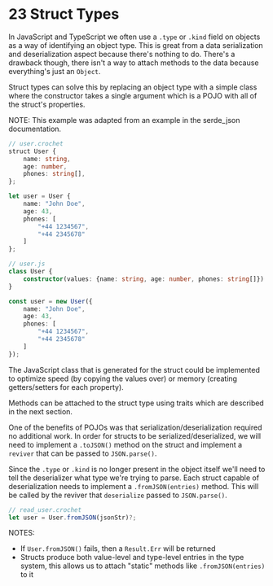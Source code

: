 # 23 Struct Types

In JavaScript and TypeScript we often use a `.type` or `.kind` field on objects
as a way of identifying an object type. This is great from a data serialization
and deserialization aspect because there's nothing to do. There's a drawback
though, there isn't a way to attach methods to the data because everything's
just an `Object`.

Struct types can solve this by replacing an object type with a simple class
where the constructor takes a single argument which is a POJO with all of the
struct's properties.

NOTE: This example was adapted from an example in the serde_json documentation.

```ts
// user.crochet
struct User {
    name: string,
    age: number,
    phones: string[],
};

let user = User {
    name: "John Doe",
    age: 43,
    phones: [
        "+44 1234567",
        "+44 2345678"
    ]
};

// user.js
class User {
    constructor(values: {name: string, age: number, phones: string[]}) { ... }
}

const user = new User({
    name: "John Doe",
    age: 43,
    phones: [
        "+44 1234567",
        "+44 2345678"
    ]
});
```

The JavaScript class that is generated for the struct could be implemented to
optimize speed (by copying the values over) or memory (creating getters/setters
for each property).

Methods can be attached to the struct type using traits which are described in
the next section.

One of the benefits of POJOs was that serialization/deserialization required no
additional work. In order for structs to be serialized/deserialized, we will
need to implement a `.toJSON()` method on the struct and implement a `reviver`
that can be passed to `JSON.parse()`.

Since the `.type` or `.kind` is no longer present in the object itself we'll
need to tell the deserializer what type we're trying to parse. Each struct
capable of deserialization needs to implement a `.fromJSON(entries)` method.
This will be called by the reviver that `deserialize` passed to `JSON.parse()`.

```ts
// read_user.crochet
let user = User.fromJSON(jsonStr)?;
```

NOTES:

- If `User.fromJSON()` fails, then a `Result.Err` will be returned
- Structs produce both value-level and type-level entries in the type system,
  this allows us to attach "static" methods like `.fromJSON(entries)` to it
